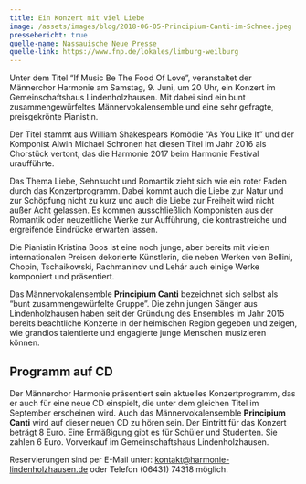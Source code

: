 ```yaml
---
title: Ein Konzert mit viel Liebe
image: /assets/images/blog/2018-06-05-Principium-Canti-im-Schnee.jpeg
pressebericht: true
quelle-name: Nassauische Neue Presse
quelle-link: https://www.fnp.de/lokales/limburg-weilburg
---
```

Unter dem Titel “If Music Be The Food Of Love”, veranstaltet der Männerchor Harmonie am Samstag, 9. Juni, um 20 Uhr, ein Konzert im Gemeinschaftshaus Lindenholzhausen. Mit dabei sind ein bunt zusammengewürfeltes Männervokalensemble und eine sehr gefragte, preisgekrönte Pianistin.

Der Titel stammt aus William Shakespears Komödie “As You Like It” und der Komponist Alwin Michael Schronen hat diesen Titel im Jahr 2016 als Chorstück vertont, das die Harmonie 2017 beim Harmonie Festival uraufführte.

Das Thema Liebe, Sehnsucht und Romantik zieht sich wie ein roter Faden durch das Konzertprogramm. Dabei kommt auch die Liebe zur Natur und zur Schöpfung nicht zu kurz und auch die Liebe zur Freiheit wird nicht außer Acht gelassen. Es kommen ausschließlich Komponisten aus der Romantik oder neuzeitliche Werke zur Aufführung, die kontrastreiche und ergreifende Eindrücke erwarten lassen.

Die Pianistin Kristina Boos ist eine noch junge, aber bereits mit vielen internationalen Preisen dekorierte Künstlerin, die neben Werken von Bellini, Chopin, Tschaikowski, Rachmaninov und Lehár auch einige Werke komponiert und präsentiert.

Das Männervokalensemble **Principium Canti** bezeichnet sich selbst als “bunt zusammengewürfelte Gruppe”. Die zehn jungen Sänger aus Lindenholzhausen haben seit der Gründung des Ensembles im Jahr 2015 bereits beachtliche Konzerte in der heimischen Region gegeben und zeigen, wie grandios talentierte und engagierte junge Menschen musizieren können.

## Programm auf CD
Der Männerchor Harmonie präsentiert sein aktuelles Konzertprogramm, das er auch für eine neue CD einspielt, die unter dem gleichen Titel im September erscheinen wird. Auch das Männervokalensemble **Principium Canti** wird auf dieser neuen CD zu hören sein. Der Eintritt für das Konzert beträgt 8 Euro. Eine Ermäßigung gibt es für Schüler und Studenten. Sie zahlen 6 Euro. Vorverkauf im Gemeinschaftshaus Lindenholzhausen.

Reservierungen sind per E-Mail unter: kontakt@harmonie-lindenholzhausen.de oder Telefon (06431) 74318 möglich.
